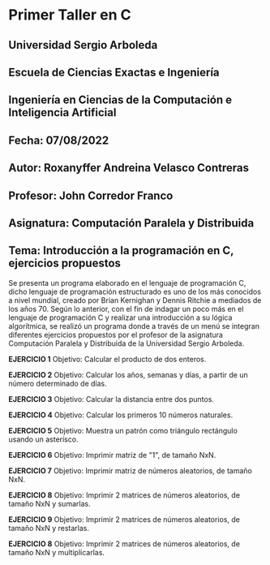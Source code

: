 # Primer Taller en C

## Universidad Sergio Arboleda
## Escuela de Ciencias Exactas e Ingeniería
## Ingeniería en Ciencias de la Computación e Inteligencia Artificial
## Fecha: 07/08/2022
## Autor: Roxanyffer Andreina Velasco Contreras
## Profesor: John Corredor Franco
## Asignatura: Computación Paralela y Distribuida
## Tema: Introducción a la programación en C, ejercicios propuestos

Se presenta un programa elaborado en el lenguaje de programación C, dicho lenguaje de programación estructurado es uno de los más conocidos a nivel mundial, creado por Brian Kernighan y Dennis Ritchie a mediados de los años 70. Según lo anterior, con el fin de indagar un poco más en el lenguaje de programación C y realizar una introducción a su lógica algorítmica, se realizó un programa donde a través de un menú se integran diferentes ejercicios propuestos por el profesor de la asignatura Computación Paralela y Distribuida de la Universidad Sergio Arboleda.

**EJERCICIO 1**
Objetivo: Calcular el producto de dos enteros.

**EJERCICIO 2**
Objetivo: Calcular los años, semanas y días, a partir de un número determinado de días.

**EJERCICIO 3**
Objetivo: Calcular la distancia entre dos puntos.

**EJERCICIO 4**
Objetivo: Calcular los primeros 10 números naturales.

**EJERCICIO 5**
Objetivo: Muestra un patrón como triángulo rectángulo usando un asterísco.

**EJERCICIO 6**
Objetivo: Imprimir matriz de "1", de tamaño NxN.

**EJERCICIO 7**
Objetivo: Imprimir matriz de números aleatorios, de tamaño NxN.

**EJERCICIO 8**
Objetivo: Imprimir 2 matrices de números aleatorios, de tamaño NxN y sumarlas.

**EJERCICIO 9**
Objetivo: Imprimir 2 matrices de números aleatorios, de tamaño NxN y restarlas.

**EJERCICIO 8**
Objetivo: Imprimir 2 matrices de números aleatorios, de tamaño NxN y multiplicarlas.



